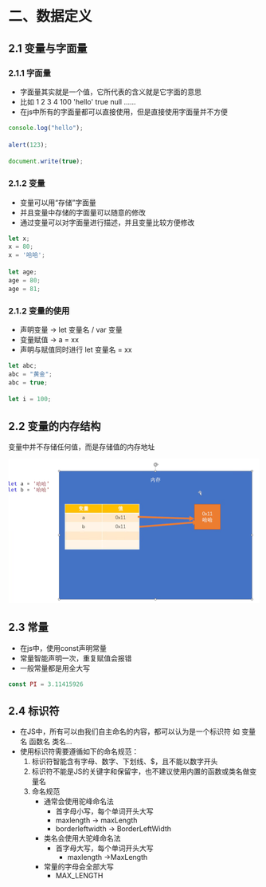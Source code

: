 # 二、数据定义
## 2.1 变量与字面量

### 2.1.1 字面量

- 字面量其实就是一个值，它所代表的含义就是它字面的意思
- 比如 1 2 3 4 100 'hello' true null ......
- 在js中所有的字面量都可以直接使用，但是直接使用字面量并不方便

```js
console.log("hello");

alert(123);

document.write(true);
```



### 2.1.2 变量

- 变量可以用“存储”字面量
- 并且变量中存储的字面量可以随意的修改
- 通过变量可以对字面量进行描述，并且变量比较方便修改
   
```js
let x;
x = 80;
x = '哈哈';

let age;
age = 80;
age = 81;
```

### 2.1.2 变量的使用

- 声明变量 -> let 变量名 / var 变量
- 变量赋值 -> a = xx 
- 声明与赋值同时进行 let 变量名 = xx

```js
let abc;
abc = "黄金";
abc = true;

let i = 100;
```

## 2.2 变量的内存结构

变量中并不存储任何值，而是存储值的内存地址

![](/script/JavaScript/base/002.png)

## 2.3 常量
- 在js中，使用const声明常量
- 常量智能声明一次，重复赋值会报错
- 一般常量都是用全大写

```js
const PI = 3.11415926
```

## 2.4 标识符
- 在JS中，所有可以由我们自主命名的内容，都可以认为是一个标识符
    如  变量名  函数名  类名...
- 使用标识符需要遵循如下的命名规范：
     1. 标识符智能含有字母、数字、下划线、$，且不能以数字开头
     2. 标识符不能是JS的关键字和保留字，也不建议使用内置的函数或类名做变量名
     3. 命名规范
        - 通常会使用驼峰命名法
            - 首字母小写，每个单词开头大写
            - maxlength  -> maxLength
            - borderleftwidth -> BorderLeftWidth
        - 类名会使用大驼峰命名法
            - 首字母大写，每个单词开头大写
               - maxlength ->MaxLength
        - 常量的字母会全部大写
            - MAX_LENGTH